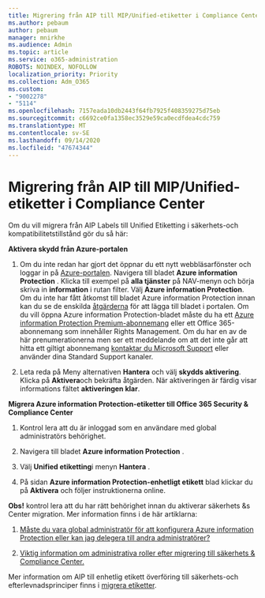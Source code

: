 ```yaml
---
title: Migrering från AIP till MIP/Unified-etiketter i Compliance Center
ms.author: pebaum
author: pebaum
manager: mnirkhe
ms.audience: Admin
ms.topic: article
ms.service: o365-administration
ROBOTS: NOINDEX, NOFOLLOW
localization_priority: Priority
ms.collection: Adm_O365
ms.custom:
- "9002278"
- "5114"
ms.openlocfilehash: 7157eada10db2443f64fb7925f408359275d75eb
ms.sourcegitcommit: c6692ce0fa1358ec3529e59ca0ecdfdea4cdc759
ms.translationtype: MT
ms.contentlocale: sv-SE
ms.lasthandoff: 09/14/2020
ms.locfileid: "47674344"
---
```

# <a name="migration-from-aip-to-mipunified-labeling-in-the-compliance-center"></a>Migrering från AIP till MIP/Unified-etiketter i Compliance Center

Om du vill migrera från AIP Labels till Unified Etiketting i säkerhets-och kompatibilitetstillstånd gör du så här:

**Aktivera skydd från Azure-portalen**

1. Om du inte redan har gjort det öppnar du ett nytt webbläsarfönster och loggar in på [Azure-portalen](https://docs.microsoft.com/azure/information-protection/deploy-use/configure-policy#signing-in-to-the-azure-portal). Navigera till bladet **Azure information Protection** . Klicka till exempel på **alla tjänster** på NAV-menyn och börja skriva in **information** i rutan filter. Välj **Azure information Protection**. Om du inte har fått åtkomst till bladet Azure information Protection innan kan du se de enskilda [åtgärderna](https://docs.microsoft.com/azure/information-protection/deploy-use/configure-policy#to-access-the-azure-information-protection-blade-for-the-first-time) för att lägga till bladet i portalen. Om du vill öppna Azure information Protection-bladet måste du ha ett [Azure information Protection Premium-abonnemang](https://www.microsoft.com/cloud-platform/azure-information-protection-pricing) eller ett Office 365-abonnemang som innehåller Rights Management. Om du har en av de här prenumerationerna men ser ett meddelande om att det inte går att hitta ett giltigt abonnemang [kontaktar du Microsoft Support](https://docs.microsoft.com/azure/information-protection/get-started/information-support#to-contact-microsoft-support) eller använder dina Standard Support kanaler.

2. Leta reda på Meny alternativen **Hantera** och välj **skydds aktivering**. Klicka på **Aktivera**och bekräfta åtgärden. När aktiveringen är färdig visar informations fältet **aktiveringen klar**.

**Migrera Azure information Protection-etiketter till Office 365 Security & Compliance Center**

1. Kontrol lera att du är inloggad som en användare med global administratörs behörighet.

2. Navigera till bladet **Azure information Protection** .

3. Välj **Unified etiketting**i menyn **Hantera** .

4. På sidan **Azure information Protection-enhetligt etikett** blad klickar du på **Aktivera** och följer instruktionerna online.

**Obs!** kontrol lera att du har rätt behörighet innan du aktiverar säkerhets &s Center migration. Mer information finns i de här artiklarna:

1. [Måste du vara global administratör för att konfigurera Azure information Protection eller kan jag delegera till andra administratörer?](https://docs.microsoft.com/azure/information-protection/faqs#do-you-need-to-be-a-global-admin-to-configure-azure-information-protection-or-can-i-delegate-to-other-administrators)

2. [Viktig information om administrativa roller efter migrering till säkerhets & Compliance Center.](https://docs.microsoft.com/azure/information-protection/configure-policy-migrate-labels#important-information-about-administrative-roles)

Mer information om AIP till enhetlig etikett överföring till säkerhets-och efterlevnadsprinciper finns i [migrera etiketter](https://docs.microsoft.com/azure/information-protection/configure-policy-migrate-labels).

